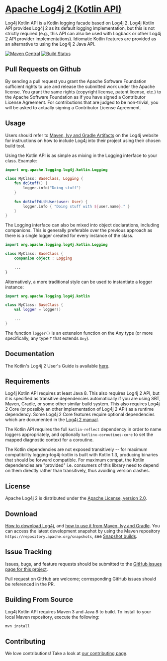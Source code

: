 # [Apache Log4j 2 (Kotlin API)](http://logging.apache.org/log4j/2.x/)

Log4j Kotlin API is a Kotlin logging facade based on Log4j 2. Log4j Kotlin API provides Log4j 2 as its
default logging implementation, but this is not strictly required (e.g., this API can also be used with Logback
or other Log4j 2 API provider implementations). Idiomatic Kotlin features are provided as an alternative to using
the Log4j 2 Java API.

[![Maven Central](https://img.shields.io/maven-central/v/org.apache.logging.log4j/log4j-api-kotlin.svg)](https://search.maven.org/artifact/org.apache.logging.log4j/log4j-api-kotlin)
[![Build Status](https://ci-builds.apache.org/job/Logging/job/log4j-kotlin/job/master/lastBuild/badge/icon)](https://builds.apache.org/job/Logging/job/log4j-kotlin/job/master/)

## Pull Requests on Github

By sending a pull request you grant the Apache Software Foundation sufficient rights to use and release the submitted
work under the Apache license. You grant the same rights (copyright license, patent license, etc.) to the
Apache Software Foundation as if you have signed a Contributor License Agreement. For contributions that are
judged to be non-trivial, you will be asked to actually signing a Contributor License Agreement.

## Usage

Users should refer to [Maven, Ivy and Gradle Artifacts](https://logging.apache.org/log4j/kotlin/artifacts.html)
on the Log4j website for instructions on how to include Log4j into their project using their chosen build tool.

Using the Kotlin API is as simple as mixing in the Logging interface to your class. Example:

```kotlin
import org.apache.logging.log4j.kotlin.Logging

class MyClass: BaseClass, Logging {
    fun doStuff() {
        logger.info("Doing stuff")
    }
    
    fun doStuffWithUser(user: User) {
        logger.info { "Doing stuff with ${user.name}." }
    }
}
```

The Logging interface can also be mixed into object declarations, including companions. This is generally preferable over the previous approach as there is a single logger created for every instance of the class.

```kotlin
import org.apache.logging.log4j.kotlin.Logging

class MyClass: BaseClass {
    companion object : Logging
    
    ...
}
```

Alternatively, a more traditional style can be used to instantiate a logger instance:

```kotlin
import org.apache.logging.log4j.kotlin

class MyClass: BaseClass {
    val logger = logger()
    
    ...
}
```

The function `logger()` is an extension function on the Any type (or more specifically, any type `T` that extends `Any`).

## Documentation

The Kotlin's Log4j 2 User's Guide is available [here](https://logging.apache.org/log4j/kotlin/index.html).

## Requirements

Log4j Kotlin API requires at least Java 8. This also requires Log4j 2 API, but it is specified as transitive
dependencies automatically if you are using SBT, Maven, Gradle, or some other similar build system. This also
requires Log4j 2 Core (or possibly an other implementation of Log4j 2 API) as a runtime dependency. Some
Log4j 2 Core features require optional dependencies which are documented in the 
[Log4j 2 manual](https://logging.apache.org/log4j/2.x/manual/index.html).

The Kotlin API requires the full `kotlin-reflect` dependency in order to name loggers appropriately, and
optionally `kotlinx-coroutines-core` to set the mapped diagnostic context for a coroutine.

The Kotlin dependencies are not exposed transitively -- for maximum compatibility logging-log4j-kotlin is built
with Kotlin 1.3, producing binaries that should be forward compatible. For maximum compat, the Kotlin dependencies
are "provided" i.e. consumers of this library need to depend on them directly rather than transitively, thus
avoiding version clashes.

## License

Apache Log4j 2 is distributed under the [Apache License, version 2.0](http://www.apache.org/licenses/LICENSE-2.0.html).

## Download

[How to download Log4j](http://logging.apache.org/log4j/2.x/download.html),
and [how to use it from Maven, Ivy and Gradle](http://logging.apache.org/log4j/2.x/maven-artifacts.html).
You can access the latest development snapshot by using the Maven repository `https://repository.apache.org/snapshots`,
see [Snapshot builds](https://logging.apache.org/log4j/2.x/maven-artifacts.html#Snapshot_builds).

## Issue Tracking

Issues, bugs, and feature requests should be submitted to the
[GitHub issues page for this project](https://github.com/apache/logging-log4j-kotlin/issues).

Pull request on GitHub are welcome; corresponding GitHub issues should be referenced in the PR.

## Building From Source

Log4j Kotlin API requires Maven 3 and Java 8 to build. To install to your local
Maven repository, execute the following:

```sh
mvn install
```

## Contributing

We love contributions!
Take a look at [our contributing page](CONTRIBUTING.md).

